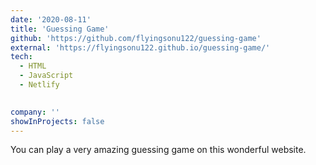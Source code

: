 ```yaml
---
date: '2020-08-11'
title: 'Guessing Game'
github: 'https://github.com/flyingsonu122/guessing-game'
external: 'https://flyingsonu122.github.io/guessing-game/'
tech:
  - HTML
  - JavaScript
  - Netlify

 
company: ''
showInProjects: false
---
```



You can play a very amazing guessing game on this wonderful website.
